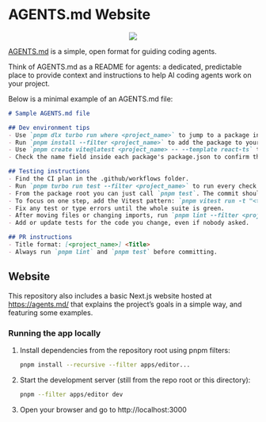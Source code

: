 # AGENTS.md Website

<p align="center">
  <img src="https://agents.md/og.png">
</p>

[AGENTS.md](https://agents.md) is a simple, open format for guiding coding agents.

Think of AGENTS.md as a README for agents: a dedicated, predictable place
to provide context and instructions to help AI coding agents work on your project.

Below is a minimal example of an AGENTS.md file:

```markdown
# Sample AGENTS.md file

## Dev environment tips
- Use `pnpm dlx turbo run where <project_name>` to jump to a package instead of scanning with `ls`.
- Run `pnpm install --filter <project_name>` to add the package to your workspace so Vite, ESLint, and TypeScript can see it.
- Use `pnpm create vite@latest <project_name> -- --template react-ts` to spin up a new React + Vite package with TypeScript checks ready.
- Check the name field inside each package's package.json to confirm the right name—skip the top-level one.

## Testing instructions
- Find the CI plan in the .github/workflows folder.
- Run `pnpm turbo run test --filter <project_name>` to run every check defined for that package.
- From the package root you can just call `pnpm test`. The commit should pass all tests before you merge.
- To focus on one step, add the Vitest pattern: `pnpm vitest run -t "<test name>"`.
- Fix any test or type errors until the whole suite is green.
- After moving files or changing imports, run `pnpm lint --filter <project_name>` to be sure ESLint and TypeScript rules still pass.
- Add or update tests for the code you change, even if nobody asked.

## PR instructions
- Title format: [<project_name>] <Title>
- Always run `pnpm lint` and `pnpm test` before committing.
```

## Website

This repository also includes a basic Next.js website hosted at https://agents.md/
that explains the project’s goals in a simple way, and featuring some examples.

### Running the app locally
1. Install dependencies from the repository root using pnpm filters:
   ```bash
   pnpm install --recursive --filter apps/editor...
   ```
2. Start the development server (still from the repo root or this directory):
   ```bash
   pnpm --filter apps/editor dev
   ```
3. Open your browser and go to http://localhost:3000

